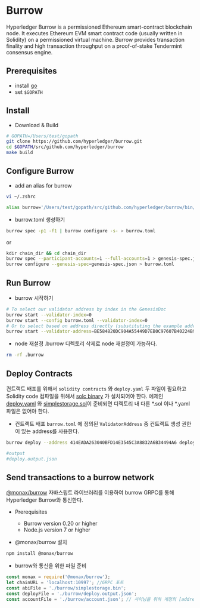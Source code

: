 # Burrow
Hyperledger Burrow is a permissioned Ethereum smart-contract blockchain node. It executes Ethereum EVM smart contract code (usually written in Solidity) on a permissioned virtual machine. Burrow provides transaction finality and high transaction throughput on a proof-of-stake Tendermint consensus engine.

## Prerequisites

* install [go](https://golang.org/dl/)
* set `$GOPATH`

## Install

* Download & Build
```bash
# GOPATH=/Users/test/gopath
git clone https://github.com/hyperledger/burrow.git
cd $GOPATH/src/github.com/hyperledger/burrow
make build
```

## Configure Burrow

* add an alias for burrow
```bash
vi ~/.zshrc

alias burrow='/Users/test/gopath/src/github.com/hyperledger/burrow/bin/burrow'
```

* burrow.toml 생성하기
```bash
burrow spec -p1 -f1 | burrow configure -s- > burrow.toml
```
or  
```bash
kdir chain_dir && cd chain_dir
burrow spec --participant-accounts=1 --full-accounts=1 > genesis-spec.json
burrow configure --genesis-spec=genesis-spec.json > burrow.toml
```

## Run Burrow

* burrow 시작하기
```bash
# To select our validator address by index in the GenesisDoc
burrow start --validator-index=0
burrow start --config burrow.toml --validator-index=0
# Or to select based on address directly (substituting the example address below with your validator's):
burrow start --validator-address=BE584820DC904A55449D7EB0C97607B40224B96E
```
* node 재설정
.burrow 디렉토리 삭제로 node 재설정이 가능하다.
```bash
rm -rf .burrow
```

## Deploy Contracts
컨트랙트 배포를 위해서 `solidity contracts` 와 `deploy.yaml` 두 파일이 필요하고 Solidity code 컴파일을 위해서 [solc binary](https://solidity.readthedocs.io/en/v0.4.21/installing-solidity.html) 가 설치되어야 한다.
예제인 [deploy.yaml](https://github.com/leesangdeok/hyperledger/blob/master/burrow/example/deploy.yaml) 와 [simplestorage.sol](https://github.com/leesangdeok/hyperledger/blob/master/burrow/example/simplestorage.sol)이 준비되면 디렉토리 내 다른 *.sol 이나 *.yaml 파일은 없어야 한다.

* 컨트랙트 배포
`burrow.toml` 에 정의된 `ValidatorAddress` 중 컨트랙트 생성 권한이 있는 address를 사용한다.
```bash
burrow deploy --address 414EADA263040BFD14E3545C3A8832A6B34494A6 deploy.yaml

#output
#deploy.output.json
```

## Send transactions to a burrow network
[@monax/burrow](https://www.npmjs.com/package/@monax/burrow) 자바스립트 라이브러리를 이용하여 burrow GRPC를 통해 Hyperledger Burrow와 통신한다.

* Prerequisites
  * Burrow version 0.20 or higher
  * Node.js version 7 or higher
  
* @monax/burrow 설치
```bash
npm install @monax/burrow
```

* burrow와 통신을 위한 파일 준비
```javascript
const monax = require('@monax/burrow');
let chainURL = 'localhost:10997'; //GRPC 포트
const abiFile = './burrow/simplestorage.bin';
const deployFile = './burrow/deploy.output.json';
const accountFile = './burrow/account.json'; // 사이닝을 위하 계정의 [address](https://github.com/leesangdeok/hyperledger/blob/master/burrow/example/account.json)
```
